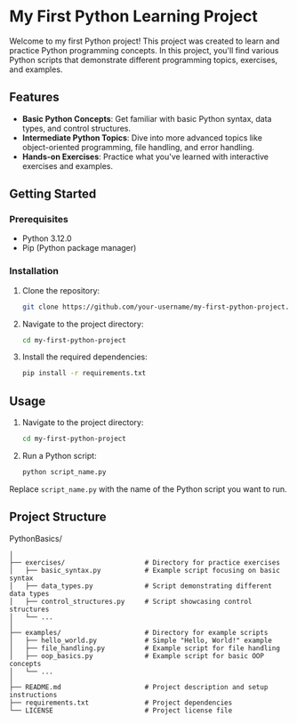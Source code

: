 # My First Python Learning Project

Welcome to my first Python project! This project was created to learn and practice Python programming concepts. In this project, you'll find various Python scripts that demonstrate different programming topics, exercises, and examples.

## Features

- **Basic Python Concepts**: Get familiar with basic Python syntax, data types, and control structures.
- **Intermediate Python Topics**: Dive into more advanced topics like object-oriented programming, file handling, and error handling.
- **Hands-on Exercises**: Practice what you've learned with interactive exercises and examples.

## Getting Started

### Prerequisites

- Python 3.12.0
- Pip (Python package manager)

### Installation

1. Clone the repository:

    ```bash
    git clone https://github.com/your-username/my-first-python-project.git
    ```

2. Navigate to the project directory:

    ```bash
    cd my-first-python-project
    ```

3. Install the required dependencies:

    ```bash
    pip install -r requirements.txt
    ```

## Usage

1. Navigate to the project directory:

    ```bash
    cd my-first-python-project
    ```

2. Run a Python script:

    ```bash
    python script_name.py
    ```

Replace `script_name.py` with the name of the Python script you want to run.

## Project Structure
PythonBasics/
```
│
├── exercises/                    # Directory for practice exercises
│   ├── basic_syntax.py           # Example script focusing on basic syntax
│   ├── data_types.py             # Script demonstrating different data types
│   ├── control_structures.py     # Script showcasing control structures
│   └── ...
│
├── examples/                     # Directory for example scripts
│   ├── hello_world.py            # Simple "Hello, World!" example
│   ├── file_handling.py          # Example script for file handling
│   ├── oop_basics.py             # Example script for basic OOP concepts
│   └── ...
│
├── README.md                     # Project description and setup instructions
├── requirements.txt              # Project dependencies
└── LICENSE                       # Project license file
```
